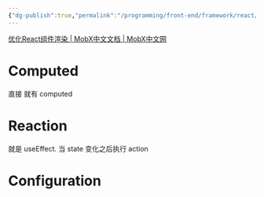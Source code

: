 ```yaml
---
{"dg-publish":true,"permalink":"/programming/front-end/framework/react/mobx/"}
---
```



[优化React组件渲染 | MobX中文文档 | MobX中文网](https://www.mobxjs.com/react-optimizations)

# Computed

直接 就有 computed

# Reaction

就是 useEffect. 当 state 变化之后执行 action

# Configuration
